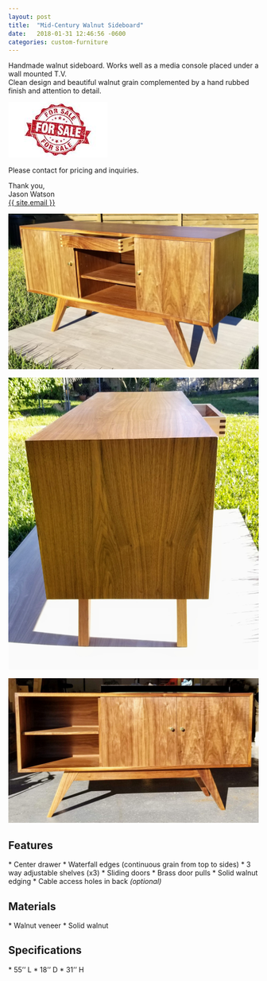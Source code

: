 ```yaml
---
layout: post
title:  "Mid-Century Walnut Sideboard"
date:   2018-01-31 12:46:56 -0600
categories: custom-furniture
---
```


Handmade walnut sideboard.  Works well as a media console placed under a wall mounted T.V. <br>
Clean design and beautiful walnut grain complemented by a hand rubbed finish and attention to detail. 

![For Sale](/assets/img/for-sale.jpg)

Please contact for pricing and inquiries. 

Thank you,<br>
Jason Watson<br>
<a class="u-email" href="mailto:{{ site.email }}">{{ site.email }}</a>


![Walnut Media Console](/assets/img/front-low.jpg)

![Walnut Media Console](/assets/img/side-close.jpg)

![Walnut Media Console](/assets/img/doors-together.png)




<h2>Features</h2>
*   Center drawer
*	Waterfall edges (continuous grain from top to sides)
*	3 way adjustable shelves (x3)
*	Sliding doors
*	Brass door pulls
*	Solid walnut edging 
*   Cable access holes in back <em>(optional)</em>

<h2>Materials</h2>
*	Walnut veneer
*	Solid walnut

<h2>Specifications</h2>
*	55’’ L
*	18’’ D
*	31’’ H



